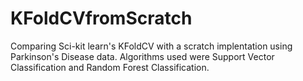 # KFoldCVfromScratch

Comparing Sci-kit learn's KFoldCV with a scratch implentation using Parkinson's Disease data. Algorithms used were Support Vector Classification and Random Forest Classification.
